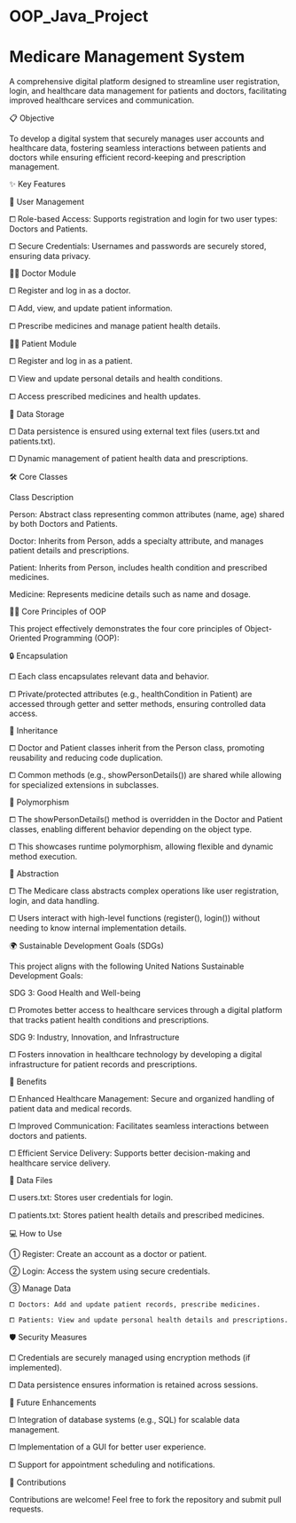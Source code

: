 # OOP_Java_Project

# Medicare Management System
A comprehensive digital platform designed to streamline user registration, login, and healthcare data management for patients and doctors, facilitating improved healthcare services and communication.

📋 Objective


To develop a digital system that securely manages user accounts and healthcare data, fostering seamless interactions between patients and doctors while ensuring efficient record-keeping and prescription management.


✨ Key Features

🔑 User Management

  ⧠ Role-based Access: Supports registration and login for two user types: Doctors and Patients.

  ⧠ Secure Credentials: Usernames and passwords are securely stored, ensuring data privacy.

👨‍⚕️ Doctor Module

  ⧠ Register and log in as a doctor.

  ⧠ Add, view, and update patient information.

  ⧠ Prescribe medicines and manage patient health details.

👩‍⚕️ Patient Module

  ⧠ Register and log in as a patient.

  ⧠ View and update personal details and health conditions.

  ⧠ Access prescribed medicines and health updates.

💾 Data Storage

  ⧠ Data persistence is ensured using external text files (users.txt and patients.txt).

  ⧠ Dynamic management of patient health data and prescriptions.


🛠️ Core Classes

Class	Description

Person:	Abstract class representing common attributes (name, age) shared by both Doctors and Patients.

Doctor:	Inherits from Person, adds a specialty attribute, and manages patient details and prescriptions.

Patient:	Inherits from Person, includes health condition and prescribed medicines.

Medicine:	Represents medicine details such as name and dosage.


🧑‍💻 Core Principles of OOP

This project effectively demonstrates the four core principles of Object-Oriented Programming (OOP):


🔒 Encapsulation

  ⧠ Each class encapsulates relevant data and behavior.

  ⧠ Private/protected attributes (e.g., healthCondition in Patient) are accessed through getter and setter methods, ensuring controlled data access.

🧬 Inheritance

  ⧠ Doctor and Patient classes inherit from the Person class, promoting reusability and reducing code duplication.

  ⧠ Common methods (e.g., showPersonDetails()) are shared while allowing for specialized extensions in subclasses.

🔄 Polymorphism

  ⧠ The showPersonDetails() method is overridden in the Doctor and Patient classes, enabling different behavior depending on the object type.

  ⧠ This showcases runtime polymorphism, allowing flexible and dynamic method execution.

🧩 Abstraction

  ⧠ The Medicare class abstracts complex operations like user registration, login, and data handling.

  ⧠ Users interact with high-level functions (register(), login()) without needing to know internal implementation details.


🌍 Sustainable Development Goals (SDGs)

This project aligns with the following United Nations Sustainable Development Goals:


SDG 3: Good Health and Well-being

  ⧠ Promotes better access to healthcare services through a digital platform that tracks patient health conditions and prescriptions.

SDG 9: Industry, Innovation, and Infrastructure

  ⧠ Fosters innovation in healthcare technology by developing a digital infrastructure for patient records and prescriptions.


🚀 Benefits

  ⧠ Enhanced Healthcare Management: Secure and organized handling of patient data and medical records.

  ⧠ Improved Communication: Facilitates seamless interactions between doctors and patients.

  ⧠ Efficient Service Delivery: Supports better decision-making and healthcare service delivery.


📂 Data Files

  ⧠ users.txt: Stores user credentials for login.

  ⧠ patients.txt: Stores patient health details and prescribed medicines.


💻 How to Use

  ① Register: Create an account as a doctor or patient.

  ② Login: Access the system using secure credentials.

  ③ Manage Data

    ⧠ Doctors: Add and update patient records, prescribe medicines.

    ⧠ Patients: View and update personal health details and prescriptions.


🛡️ Security Measures

  ⧠ Credentials are securely managed using encryption methods (if implemented).
  
  ⧠ Data persistence ensures information is retained across sessions.


🔧 Future Enhancements

  ⧠ Integration of database systems (e.g., SQL) for scalable data management.

  ⧠ Implementation of a GUI for better user experience.

  ⧠ Support for appointment scheduling and notifications.


🤝 Contributions

Contributions are welcome! Feel free to fork the repository and submit pull requests.
